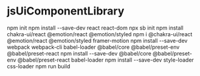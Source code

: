 # jsUiComponentLibrary
npm init
npm install --save-dev react react-dom
npx sb init
npm install chakra-ui/react @emotion/react @emotion/styled
npm i @chakra-ui/react @emotion/react @emotion/styled framer-motion
npm install --save-dev webpack webpack-cli babel-loader @babel/core @babel/preset-env @babel/preset-react
npm install --save-dev @babel/core @babel/preset-env @babel/preset-react babel-loader
npm install --save-dev style-loader css-loader
npm run build
